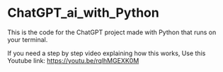 # ChatGPT_ai_with_Python
This is the code for the ChatGPT project made with Python that runs on your terminal.

If you need a step by step video explaining how this works, Use this Youtube link: https://youtu.be/rqlhMGEXK0M

